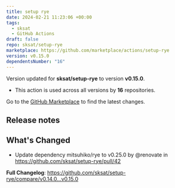 ```yaml
---
title: setup rye
date: 2024-02-21 11:23:06 +00:00
tags:
  - sksat
  - GitHub Actions
draft: false
repo: sksat/setup-rye
marketplace: https://github.com/marketplace/actions/setup-rye
version: v0.15.0
dependentsNumber: "16"
---
```



Version updated for **sksat/setup-rye** to version **v0.15.0**.
- This action is used across all versions by **16** repositories.

Go to the [GitHub Marketplace](https://github.com/marketplace/actions/setup-rye) to find the latest changes.

## Release notes

## What's Changed
* Update dependency mitsuhiko/rye to v0.25.0 by @renovate in https://github.com/sksat/setup-rye/pull/42


**Full Changelog**: https://github.com/sksat/setup-rye/compare/v0.14.0...v0.15.0
